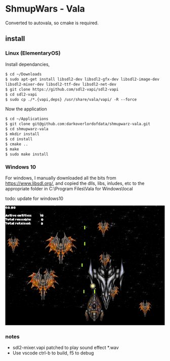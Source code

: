 # ShmupWars - Vala

Converted to autovala, so cmake is required.

## install

### Linux (ElementaryOS)
Install dependancies, 
```
$ cd ~/Downloads
$ sudo apt-get install libsdl2-dev libsdl2-gfx-dev libsdl2-image-dev libsdl2-mixer-dev libsdl2-ttf-dev libsdl2-net-dev
$ git clone https://github.com/sdl2-vapi/sdl2-vapi
$ cd sdl2-vapi
$ sudo cp ./*.{vapi,deps} /usr/share/vala/vapi/ -R --force
```

Now the application
```
$ cd ~/Applications
$ git clone git@github.com:darkoverlordofdata/shmupwarz-vala.git
$ cd shmupwarz-vala
$ mkdir install
$ cd install
$ cmake ..
$ make
$ sudo make install
```

### Windows 10
For windows, I manually downloaded all the bits from https://www.libsdl.org/, and
copied the dlls, libs, inludes, etc to the appropriate folder in C:\Program Files\Vala for Windows\local

todo: update for windows10



![screenshot](https://github.com/darkoverlordofdata/shmupwarz-vala/blob/master/Screenshot.png)


### notes

* sdl2-mixer.vapi patched to play sound effect *.wav 
* Use vscode ctrl-b to build, f5 to debug
